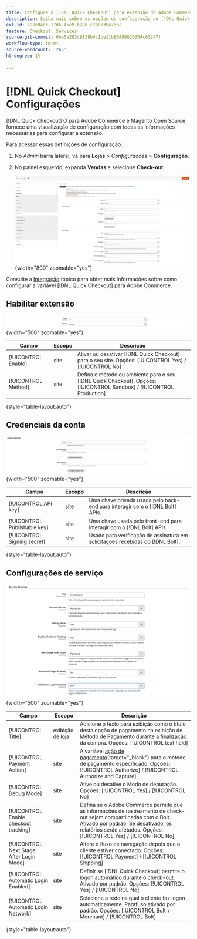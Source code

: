 ```yaml
---
title: Configure o [!DNL Quick Checkout] para extensão do Adobe Commerce
description: Saiba mais sobre as opções de configuração do [!DNL Quick Checkout] e como integrar e configurar a extensão com êxito.
exl-id: 892e04dc-17d6-45e9-b2ab-c7a0735a75bc
feature: Checkout, Services
source-git-commit: 6ba5a283d9138b4c1be11b80486826304c63247f
workflow-type: tm+mt
source-wordcount: '265'
ht-degree: 1%

---
```


# [!DNL Quick Checkout] Configurações

[!DNL Quick Checkout] O para Adobe Commerce e Magento Open Source fornece uma visualização de configuração com todas as informações necessárias para configurar a extensão.

Para acessar essas definições de configuração:

1. No _Admin_ barra lateral, vá para **Lojas** > _Configurações_ > **Configuração**.
1. No painel esquerdo, expanda **Vendas** e selecione **Check-out**.

   ![Check-out rápido](assets/config-new-logo-view.png){width="800" zoomable="yes"}

Consulte a [Integração](../quick-checkout/onboarding.md) tópico para obter mais informações sobre como configurar a variável [!DNL Quick Checkout] para Adobe Commerce.

## Habilitar extensão

![Check-out rápido](assets/enable-method.png){width="500" zoomable="yes"}

| Campo | Escopo | Descrição |
|---|---|---|
| [!UICONTROL Enable] | site | Ativar ou desativar [!DNL Quick Checkout] para o seu site. Opções: [!UICONTROL Yes] / [!UICONTROL No] |
| [!UICONTROL Method] | site | Defina o método ou ambiente para o seu [!DNL Quick Checkout]. Opções: [!UICONTROL Sandbox] / [!UICONTROL Production] |

{style="table-layout:auto"}

## Credenciais da conta

![Check-out rápido](assets/account-creds.png){width="500" zoomable="yes"}

| Campo | Escopo | Descrição |
|---|---|---|
| [!UICONTROL API key] | site | Uma chave privada usada pelo back-end para interagir com o [!DNL Bolt] APIs. |
| [!UICONTROL Publishable key] | site | Uma chave usada pelo front-end para interagir com o [!DNL Bolt] APIs. |
| [!UICONTROL Signing secret] | site | Usado para verificação de assinatura em solicitações recebidas do [!DNL Bolt]. |

{style="table-layout:auto"}

## Configurações de serviço

![Check-out rápido](assets/service-settings.png){width="500" zoomable="yes"}

| Campo | Escopo | Descrição |
|---|---|---|
| [!UICONTROL Title] | exibição de loja | Adicione o texto para exibição como o título desta opção de pagamento na exibição de Método de Pagamento durante a finalização da compra. Opções: [!UICONTROL text field] |
| [!UICONTROL Payment Action] | site | A variável [ação de pagamento](https://docs.magento.com/user-guide/configuration/sales/payment-methods.html#payment-actions){target="_blank"} para o método de pagamento especificado. Opções: [!UICONTROL Authorize] / [!UICONTROL Authorize and Capture] |
| [!UICONTROL Debug Mode] | site | Ative ou desative o Modo de depuração. Opções: [!UICONTROL Yes] / [!UICONTROL No] |
| [!UICONTROL Enable checkout tracking] | site | Defina se o Adobe Commerce permite que as informações de rastreamento de check-out sejam compartilhadas com o Bolt. Ativado por padrão. Se desativado, os relatórios serão afetados. Opções: [!UICONTROL Yes] / [!UICONTROL No] |
| [!UICONTROL Next Stage After Login Mode] | site | Altere o fluxo de navegação depois que o cliente estiver conectado. Opções: [!UICONTROL Payment] / [!UICONTROL Shipping] |
| [!UICONTROL Automatic Login Enabled] | site | Definir se [!DNL Quick Checkout] permite o logon automático durante o check-out. Ativado por padrão. Opções: [!UICONTROL Yes] / [!UICONTROL No] |
| [!UICONTROL Automatic Login Network] | site | Selecione a rede na qual o cliente faz logon automaticamente. Parafuso ativado por padrão. Opções: [!UICONTROL Bolt + Merchant] / [!UICONTROL Bolt] |

{style="table-layout:auto"}
